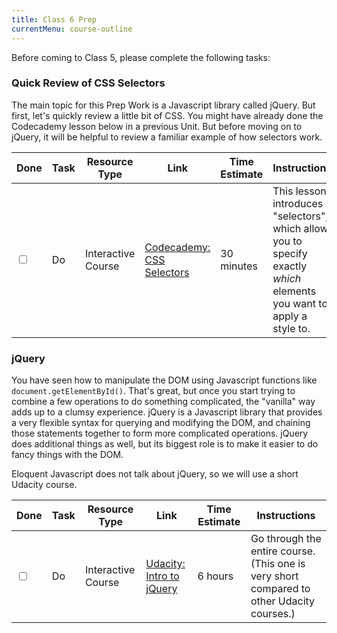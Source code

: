```yaml
---
title: Class 6 Prep
currentMenu: course-outline
---
```


Before coming to Class 5, please complete the following tasks:



### Quick Review of CSS Selectors

The main topic for this Prep Work is a Javascript library called jQuery. But first, let's quickly review a little bit of CSS. You might have already done the Codecademy lesson below in a previous Unit. But before moving on to jQuery, it will be helpful to review a familiar example of how selectors work.

Done | Task | Resource Type | Link | Time Estimate |Instructions
-----|------|---------------|------|---------------|------------
<input type="checkbox" v-model="checks.p6a" /> | Do | Interactive Course | [Codecademy: CSS Selectors][css-selectors] | 30 minutes | This lesson introduces "selectors", which allow you to specify exactly *which* elements you want to apply a style to.


### jQuery

You have seen how to manipulate the DOM using Javascript functions like `document.getElementById()`. That's great, but once you start trying to combine a few operations to do something complicated, the "vanilla" way adds up to a clumsy experience. jQuery is a Javascript library that provides a very flexible syntax for querying and modifying the DOM, and chaining those statements together to form more complicated operations. jQuery does additional things as well, but its biggest role is to make it easier to do fancy things with the DOM.

Eloquent Javascript does not talk about jQuery, so we will use a short Udacity course.

Done | Task | Resource Type | Link | Time Estimate | Instructions
-----|------|---------------|------|---------------|-------------
<input type="checkbox" v-model="checks.p6b" /> | Do | Interactive Course | [Udacity: Intro to jQuery][udacity-jquery] | 6 hours | Go through the entire course. (This one is very short compared to other Udacity courses.)




[css-selectors]: https://www.codecademy.com/en/courses/web-beginner-en-WF0CF/resume?curriculum_id=50579fb998b470000202dc8b


[udacity-jquery]: https://classroom.udacity.com/courses/ud245/lessons/3314378535/concepts/33166386820923#
